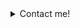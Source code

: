 <!-- ![Alt Text](https://mir-s3-cdn-cf.behance.net/project_modules/max_1200/4ff07986208593.5d9a654e92f36.gif) -->




<!-- :mag: I'm working on... <br> -->

<!--  [![Readme Card](https://github-readme-stats.vercel.app/api/pin/?username=ndbac&repo=blendaProject-blog-backend)](https://github.com/ndbac/blendaProject-blog-backend)  [![Readme Card](https://github-readme-stats.vercel.app/api/pin/?username=ndbac&repo=blendaProject-blog-frontend)](https://github.com/ndbac/blendaProject-blog-frontend) 
 -->
</details>

<details>
  
  <summary>Contact me!</summary>
<br>
https://ndbac.github.io/NguyenDinhBac/
 
</details>
